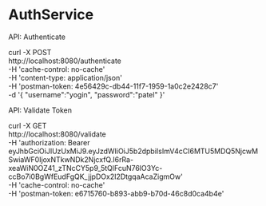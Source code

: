 # AuthService

API: Authenticate

curl -X POST \
  http://localhost:8080/authenticate \
  -H 'cache-control: no-cache' \
  -H 'content-type: application/json' \
  -H 'postman-token: 4e56429c-db44-11f7-1959-1a0c2e2428c7' \
  -d '{
	"username":"yogin",
	"password":"patel"
}'

API: Validate Token

curl -X GET \
  http://localhost:8080/validate \
  -H 'authorization: Bearer eyJhbGciOiJIUzUxMiJ9.eyJzdWIiOiJ5b2dpbiIsImV4cCI6MTU5MDQ5NjcwMSwiaWF0IjoxNTkwNDk2NjcxfQ.I6rRa-xeaWiN0OZ41_zTNcCY5p9_5tQlFcuN76lO3Yc-ccBo7i0BgWfEudFgQK_jjpDOx2I2DtgqaAcaZigmOw' \
  -H 'cache-control: no-cache' \
  -H 'postman-token: e6715760-b893-abb9-b70d-46c8d0ca4b4e'


